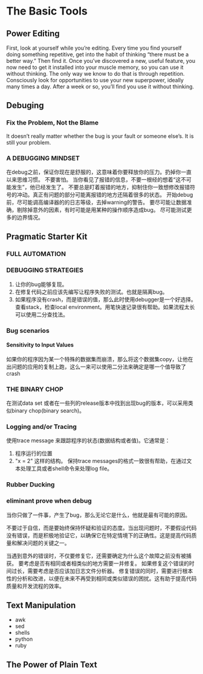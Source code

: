 # The Basic Tools

## Power Editing 

First, look at yourself while you’re editing. Every time you find yourself doing something repetitive, get into the habit of thinking “there must be a better way.” Then find it.
Once you’ve discovered a new, useful feature, you now need to get it installed into your muscle memory, so you can use it without thinking. The only way we know to do that is through repetition. Consciously look for opportunities to use your new superpower, ideally many times a day. After a week or so, you’ll find you use it without thinking.

## Debuging

### Fix the Problem, Not the Blame

It doesn’t really matter whether the bug is your fault or
someone else’s. It is still your problem.

### A DEBUGGING MINDSET

在debug之前，保证你现在是舒服的，这意味着你要释放你的压力。扔掉你一直以来思维习惯。
不要害怕。
当你看见了报错的信息，不要一根经的想着“这不可能发生”，他已经发生了。
不要总是盯着报错的地方，抑制住你一致想修改报错符号的冲动。真正有问题的部分可能离报错的地方还隔着很多的状态。
开始debug前，尽可能调高编译器的的日志等级，去掉warning的警告。
要尽可能让数据准确，剔除掉意外的因素，有时可能是用某种的操作顺序造成bug。
尽可能测试更多的边界情况。

## Pragmatic Starter Kit

### FULL AUTOMATION

### DEBUGGING STRATEGIES

1. 让你的bug能够复现。
2. 在修复代码之前应该先编写让程序失败的测试。也就是隔离bug。
3. 如果程序没有crash，而是错误的值，那么此时使用debugger是一个好选择。查看stack，检查local environment。用笔快速记录很有帮助。如果流程太长可以使用二分查找法。

### Bug scenarios

#### Sensitivity to Input Values

如果你的程序因为某一个特殊的数据集而崩溃，那么将这个数据集copy，让他在出问题的应用的复制上跑，这么一来可以使用二分法来确定是哪一个值导致了crash

### THE BINARY CHOP

在测试data set 或者在一些列的release版本中找到出现bug的版本，可以采用类似binary chop(binary search)。

### Logging and/or Tracing

使用trace message 来跟踪程序的状态(数据结构或者值)。它通常是：

1. 程序运行的位置
2. "x = 2"
这样的结构。
保持trace messages的格式一致很有帮助，在通过文本处理工具或者shell命令来处理log file。

### Rubber Ducking

### eliminant prove when debug

当你只做了一件事，产生了bug，那么无论它是什么，他就是最有可能的原因。

不要过于自信，而是要始终保持怀疑和验证的态度。当出现问题时，不要假设代码没有错误，而是积极地验证它，以确保它在特定情境下的正确性。这是提高代码质量和解决问题的关键之一。

当遇到意外的错误时，不仅要修复它，还需要确定为什么这个故障之前没有被捕获。
要考虑是否有相同或者相类似的地方需要一并修复。
如果修复这个错误的时间过长，需要考虑是否应该加日志文件分析器。
修复错误的同时，需要进行根本性的分析和改进，以便在未来不再受到相同或类似错误的困扰。这有助于提高代码质量和开发流程的效率。

## Text Manipulation

* awk
* sed
* shells
* python
* ruby

## The Power of Plain Text

